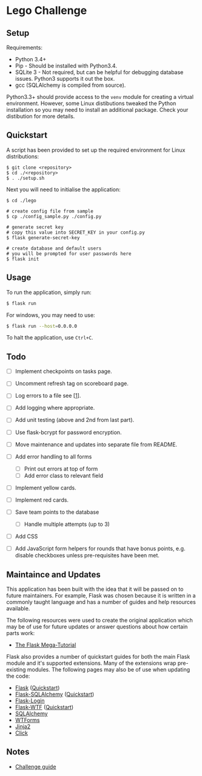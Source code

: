 # Lego Challenge
## Setup
Requirements:
- Python 3.4+
- Pip - Should be installed with Python3.4.
- SQLite 3 - Not required, but can be helpful for debugging database issues. Python3 supports it out the box.
- gcc (SQLAlchemy is compiled from source).

Python3.3+ should provide access to the `venv` module for creating a virtual environment. However, some Linux distibutions tweaked the Python installation so you may need to install an additional package. Check your distibution for more details.

## Quickstart
A script has been provided to set up the required environment for Linux distributions:
```
$ git clone <repository>
$ cd ./<repository>
$ . ./setup.sh
```

Next you will need to initialise the application:
```
$ cd ./lego

# create config file from sample
$ cp ./config_sample.py ./config.py

# generate secret key
# copy this value into SECRET_KEY in your config.py
$ flask generate-secret-key

# create database and default users
# you will be prompted for user passwords here
$ flask init
```


## Usage
To run the application, simply run:
```bash
$ flask run
```

For windows, you may need to use:
```bash
$ flask run --host=0.0.0.0
```

To halt the application, use `Ctrl+C`.

## Todo
- [ ] Implement checkpoints on tasks page.
- [ ] Uncomment refresh tag on scoreboard page.
- [ ] Log errors to a file see [[1](https://blog.miguelgrinberg.com/post/the-flask-mega-tutorial-part-vii-unit-testing)].
- [ ] Add logging where appropriate.
- [ ] Add unit testing (above and 2nd from last part).
- [ ] Use flask-bcrypt for password encryption.
- [ ] Move maintenance and updates into separate file from README.
- [ ] Add error handling to all forms
    - [ ] Print out errors at top of form
    - [ ] Add error class to relevant field
- [ ] Implement yellow cards.
- [ ] Implement red cards.
- [ ] Save team points to the database
    - [ ] Handle multiple attempts (up to 3)
- [ ] Add CSS
- [ ] Add JavaScript form helpers for rounds that have bonus points, e.g. disable checkboxes unless pre-requisites have been met.


## Maintaince and Updates
This application has been built with the idea that it will be passed on to future maintainers. For example, Flask was chosen because it is written in a commonly taught language and has a number of guides and help resources available.

The following resources were used to create the original application which may be of use for future updates or answer questions about how certain parts work:

- [The Flask Mega-Tutorial](https://blog.miguelgrinberg.com/post/the-flask-mega-tutorial-part-i-hello-world)

Flask also provides a number of quickstart guides for both the main Flask module and it's supported extensions. Many of the extensions wrap pre-existing modules. The following pages may also be of use when updating the code:

- [Flask](http://flask.pocoo.org/) ([Quickstart](http://flask.pocoo.org/docs/0.12/quickstart/))
- [Flask-SQLAlchemy](http://flask-sqlalchemy.pocoo.org/2.3/) ([Quickstart](http://flask-sqlalchemy.pocoo.org/2.3/quickstart/))
- [Flask-Login](https://flask-login.readthedocs.io/en/latest/)
- [Flask-WTF](https://flask-wtf.readthedocs.io/en/stable/) ([Quickstart](http://flask-wtf.readthedocs.io/en/stable/quickstart.html))
- [SQLAlchemy](https://www.sqlalchemy.org/)
- [WTForms](https://wtforms.readthedocs.io/en/latest/)
- [Jinja2](http://jinja.pocoo.org/docs/2.9/)
- [Click](http://click.pocoo.org/5/)

## Notes
- [Challenge guide](https://firstinspiresst01.blob.core.windows.net/fll/hydro-dynamics-challenge-guide-a4.pdf)
